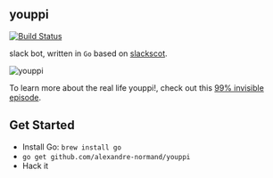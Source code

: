 youppi
------

[![Build Status](https://travis-ci.org/alexandre-normand/youppi.svg)](https://travis-ci.org/alexandre-normand/youppi) 

slack bot, written in `Go` based on [slackscot](https://github.com/alexandre-normand/slackscot).

![youppi](http://l.yimg.com/os/publish-images/sports/2015-08-16/f65149e0-43cc-11e5-a7ff-8be36a909c05_Youppi.gif)

To learn more about the real life youppi!, check out this [99% invisible episode](http://99percentinvisible.org/episode/la-mascotte/).

Get Started 
-----------

*   Install Go: `brew install go`
*   `go get github.com/alexandre-normand/youppi`
*   Hack it
